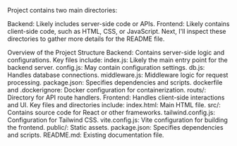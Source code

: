  Project contains two main directories:

Backend: Likely includes server-side code or APIs.
Frontend: Likely contains client-side code, such as HTML, CSS, or JavaScript.
Next, I'll inspect these directories to gather more details for the README file. ​​

Overview of the Project Structure
Backend:
Contains server-side logic and configurations.
Key files include:
index.js: Likely the main entry point for the backend server.
config.js: May contain configuration settings.
db.js: Handles database connections.
middleware.js: Middleware logic for request processing.
package.json: Specifies dependencies and scripts.
dockerfile and .dockerignore: Docker configuration for containerization.
routs/: Directory for API route handlers.
Frontend:
Handles client-side interactions and UI.
Key files and directories include:
index.html: Main HTML file.
src/: Contains source code for React or other frameworks.
tailwind.config.js: Configuration for Tailwind CSS.
vite.config.js: Vite configuration for building the frontend.
public/: Static assets.
package.json: Specifies dependencies and scripts.
README.md: Existing documentation file.
